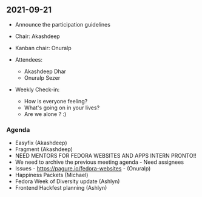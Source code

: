 ## 2021-09-21

* Announce the participation guidelines

* Chair: Akashdeep

* Kanban chair: Onuralp

* Attendees:
    * Akashdeep Dhar
    * Onuralp Sezer

* Weekly Check-in:
  * How is everyone feeling?
  * What's going on in your lives?
  * Are we alone ? :) 

### Agenda
* Easyfix (Akashdeep)
* Fragment (Akashdeep)
* NEED MENTORS FOR FEDORA WEBSITES AND APPS INTERN PRONTO!!
* We need to archive the previous meeting agenda - Need assignees
* Issues - https://pagure.io/fedora-websites - (Onuralp)
* Happiness Packets (Michael)
* Fedora Week of Diversity update (Ashlyn)
* Frontend Hackfest planning (Ashlyn)

